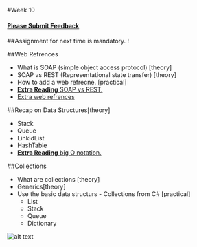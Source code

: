 #Week 10

#### [Please Submit Feedback][2]


##Assignment for next time is mandatory. !

##Web Refrences
- What is SOAP (simple object access protocol) [theory]
- SOAP vs REST (Representational state transfer) [theory]
- How to add a web refrecne. [practical]
- [**Extra Reading** SOAP vs REST.][3]
- [Extra web refrences][4]


##Recap on Data Structures[theory]
- Stack
- Queue
- LinkidList
- HashTable
- [**Extra Reading** big O notation.][5]


##Collections
- What are collections [theory]
- Generics[theory]
- Use the basic data structurs - Collections from C# [practical]
	- List
	- Stack
	- Queue
	- Dictionary


![alt text](https://raw.github.com/TheNightPhoenix/AdvancedProgramming/master/week9/map.png "Class Mind Map")

[2]:https://docs.google.com/forms/d/1-oPlwu_OfXpBWdaN5_UEjuR3cY6MvtqJj_6AtgvwSWc

[3]:http://blog.smartbear.com/apis/understanding-soap-and-rest-basics/

[4]:http://www.webservicex.net/

[5]:http://rob-bell.net/2009/06/a-beginners-guide-to-big-o-notation/